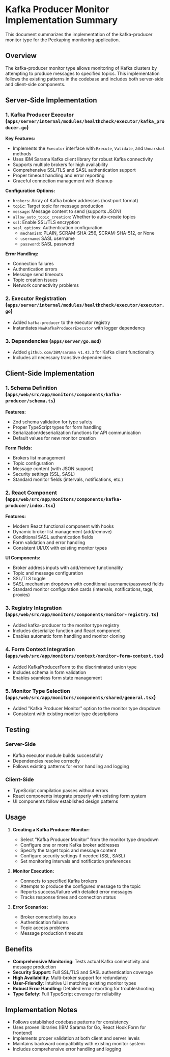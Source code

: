 # Kafka Producer Monitor Implementation Summary

This document summarizes the implementation of the kafka-producer monitor type for the Peekaping monitoring application.

## Overview

The kafka-producer monitor type allows monitoring of Kafka clusters by attempting to produce messages to specified topics. This implementation follows the existing patterns in the codebase and includes both server-side and client-side components.

## Server-Side Implementation

### 1. Kafka Producer Executor (`apps/server/internal/modules/healthcheck/executor/kafka_producer.go`)

**Key Features:**
- Implements the `Executor` interface with `Execute`, `Validate`, and `Unmarshal` methods
- Uses IBM Sarama Kafka client library for robust Kafka connectivity
- Supports multiple brokers for high availability
- Comprehensive SSL/TLS and SASL authentication support
- Proper timeout handling and error reporting
- Graceful connection management with cleanup

**Configuration Options:**
- `brokers`: Array of Kafka broker addresses (host:port format)
- `topic`: Target topic for message production
- `message`: Message content to send (supports JSON)
- `allow_auto_topic_creation`: Whether to auto-create topics
- `ssl`: Enable SSL/TLS encryption
- `sasl_options`: Authentication configuration
  - `mechanism`: PLAIN, SCRAM-SHA-256, SCRAM-SHA-512, or None
  - `username`: SASL username
  - `password`: SASL password

**Error Handling:**
- Connection failures
- Authentication errors
- Message send timeouts
- Topic creation issues
- Network connectivity problems

### 2. Executor Registration (`apps/server/internal/modules/healthcheck/executor/executor.go`)

- Added `kafka-producer` to the executor registry
- Instantiates `NewKafkaProducerExecutor` with logger dependency

### 3. Dependencies (`apps/server/go.mod`)

- Added `github.com/IBM/sarama v1.43.3` for Kafka client functionality
- Includes all necessary transitive dependencies

## Client-Side Implementation

### 1. Schema Definition (`apps/web/src/app/monitors/components/kafka-producer/schema.ts`)

**Features:**
- Zod schema validation for type safety
- Proper TypeScript types for form handling
- Serialization/deserialization functions for API communication
- Default values for new monitor creation

**Form Fields:**
- Brokers list management
- Topic configuration
- Message content (with JSON support)
- Security settings (SSL, SASL)
- Standard monitor fields (intervals, notifications, etc.)

### 2. React Component (`apps/web/src/app/monitors/components/kafka-producer/index.tsx`)

**Features:**
- Modern React functional component with hooks
- Dynamic broker list management (add/remove)
- Conditional SASL authentication fields
- Form validation and error handling
- Consistent UI/UX with existing monitor types

**UI Components:**
- Broker address inputs with add/remove functionality
- Topic and message configuration
- SSL/TLS toggle
- SASL mechanism dropdown with conditional username/password fields
- Standard monitor configuration cards (intervals, notifications, tags, proxies)

### 3. Registry Integration (`apps/web/src/app/monitors/components/monitor-registry.ts`)

- Added kafka-producer to the monitor type registry
- Includes deserialize function and React component
- Enables automatic form handling and monitor cloning

### 4. Form Context Integration (`apps/web/src/app/monitors/context/monitor-form-context.tsx`)

- Added KafkaProducerForm to the discriminated union type
- Includes schema in form validation
- Enables seamless form state management

### 5. Monitor Type Selection (`apps/web/src/app/monitors/components/shared/general.tsx`)

- Added "Kafka Producer Monitor" option to the monitor type dropdown
- Consistent with existing monitor type descriptions

## Testing

### Server-Side
- Kafka executor module builds successfully
- Dependencies resolve correctly
- Follows existing patterns for error handling and logging

### Client-Side
- TypeScript compilation passes without errors
- React components integrate properly with existing form system
- UI components follow established design patterns

## Usage

1. **Creating a Kafka Producer Monitor:**
   - Select "Kafka Producer Monitor" from the monitor type dropdown
   - Configure one or more Kafka broker addresses
   - Specify the target topic and message content
   - Configure security settings if needed (SSL, SASL)
   - Set monitoring intervals and notification preferences

2. **Monitor Execution:**
   - Connects to specified Kafka brokers
   - Attempts to produce the configured message to the topic
   - Reports success/failure with detailed error messages
   - Tracks response times and connection status

3. **Error Scenarios:**
   - Broker connectivity issues
   - Authentication failures
   - Topic access problems
   - Message production timeouts

## Benefits

- **Comprehensive Monitoring**: Tests actual Kafka connectivity and message production
- **Security Support**: Full SSL/TLS and SASL authentication coverage
- **High Availability**: Multi-broker support for redundancy
- **User-Friendly**: Intuitive UI matching existing monitor types
- **Robust Error Handling**: Detailed error reporting for troubleshooting
- **Type Safety**: Full TypeScript coverage for reliability

## Implementation Notes

- Follows established codebase patterns for consistency
- Uses proven libraries (IBM Sarama for Go, React Hook Form for frontend)
- Implements proper validation at both client and server levels
- Maintains backward compatibility with existing monitor system
- Includes comprehensive error handling and logging
